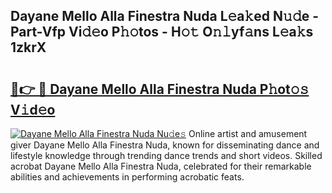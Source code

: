 ## Dayane Mello Alla Finestra Nuda L𝚎a𝚔ed N𝚞𝚍e - Part-Vfp Vi𝚍𝚎o P𝚑𝚘tos - H𝚘𝚝 O𝚗𝚕yf𝚊ns L𝚎a𝚔s 1zkrX

# <h2><a href="http://kfeajz.oniu.top/?m=Dayane+Mello+Alla+Finestra+Nuda">🔗👉 🔴 Dayane Mello Alla Finestra Nuda P𝚑ot𝚘𝚜 V𝚒d𝚎o</a></h2>

[![Dayane Mello Alla Finestra Nuda Nu𝚍e𝚜](https://i.imgur.com/0qMVB7G.gif)](http://kfeajz.oniu.top/?m=Dayane+Mello+Alla+Finestra+Nuda)
Online artist and amusement giver Dayane Mello Alla Finestra Nuda, known for disseminating dance and lifestyle knowledge through trending dance trends and short videos. Skilled acrobat Dayane Mello Alla Finestra Nuda, celebrated for their remarkable abilities and achievements in performing acrobatic feats.  
